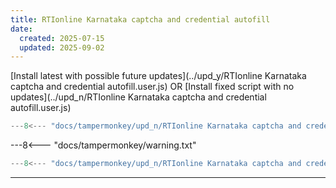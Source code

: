 ```yaml
---
title: RTIonline Karnataka captcha and credential autofill
date:
  created: 2025-07-15
  updated: 2025-09-02
---
```


<!-- GENERATED FILE -->
[Install latest with possible future updates](../upd_y/RTIonline Karnataka captcha and credential autofill.user.js)
OR
[Install fixed script with no updates](../upd_n/RTIonline Karnataka captcha and credential autofill.user.js)
```js show_lines="1:10"
---8<--- "docs/tampermonkey/upd_n/RTIonline Karnataka captcha and credential autofill.user.js::100"
```
<!-- more -->
---8<--- "docs/tampermonkey/warning.txt"
```js
---8<--- "docs/tampermonkey/upd_n/RTIonline Karnataka captcha and credential autofill.user.js:1:"
```

------------
